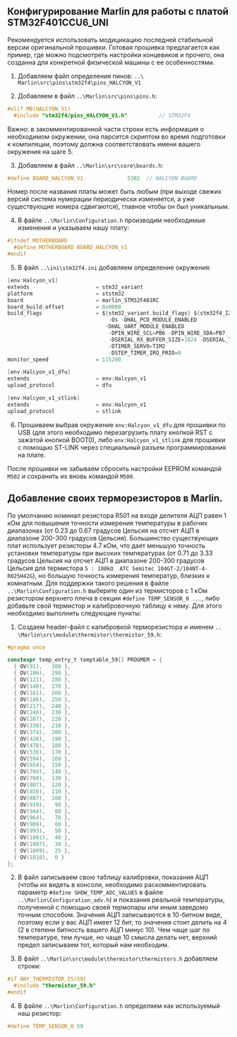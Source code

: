 ## Конфигурирование Marlin для работы с платой STM32F401CCU6_UNI

Рекомендуется использовать модицикацию последней стабильной версии оригинальной прошивки.
Готовая прошивка предлагается как пример, где можно подсмотреть настройки концевиков и прочего,
она созданна для конкретной физической машины с ее особенностями.

1.	Добавляем файл определения пинов: `..\ Marlin\src\pins\stm32f4\pins_HALCYON_V1`

2.	Добавляем в файл `..\Marlin\src\pins\pins.h`:

```C
#elif MB(HALCYON_V1)
  #include "stm32f4/pins_HALCYON_V1.h"          // STM32F4                                env:Halcyon_v1 env:Halcyon_v1_dfu env:Halcyon_v1_stlink
```

Важно: в закомментированной части строки есть информация о необходимом окружении, она парсится скриптом во время подготовки 
к компиляции, поэтому должна соответствовать имени вашего окружения на шаге 5.

3.	Добавляем в файл `..\Marlin\src\core\boards.h`:

```C
#define BOARD_HALCYON_V1              5302  // HALCYON BOARD
```

Номер после названия платы может быть любым (при выходе свежих версий система нумерации периодически изменяется, а уже 
существующие номера сдвигаются), главное чтобы он был уникальным.

4.	В файлe `..\Marlin\Configuration.h` производим необходимые изменения и указываем нашу плату:

```C
#ifndef MOTHERBOARD
  #define MOTHERBOARD BOARD_HALCYON_V1
#endif
```

5.	В файл `..\ini\stm32f4.ini` добавляем определение окружения:

```C
[env:Halcyon_v1]
extends                     = stm32_variant
platform                    = ststm32
board                       = marlin_STM32F401RC
board_build.offset          = 0x0000
build_flags                 = ${stm32_variant.build_flags} ${stm32f4_I2C1.build_flags}
                                -Os -DHAL_PCD_MODULE_ENABLED
                               -DHAL_UART_MODULE_ENABLED
                                -DPIN_WIRE_SCL=PB6 -DPIN_WIRE_SDA=PB7
								-DSERIAL_RX_BUFFER_SIZE=1024 -DSERIAL_TX_BUFFER_SIZE=1024
								-DTIMER_SERVO=TIM2
								-DSTEP_TIMER_IRQ_PRIO=0
monitor_speed               = 115200

[env:Halcyon_v1_dfu]
extends                     = env:Halcyon_v1
upload_protocol             = dfu

[env:Halcyon_v1_stlink]
extends                     = env:Halcyon_v1
upload_protocol             = stlink
```

6.	Прошиваем выбрав окружение `env:Halcyon_v1_dfu` для прошивки по USB (для этого необходимо перезагрузить плату 
кнопкой RST с зажатой кнопкой BOOT0), либо `env:Halcyon_v1_stlink` для прошивки с помощью ST-LINK через специальный
разъем программирования на плате.

После прошивки не забываем сбросить настройки EEPROM командой `M502` и сохранить их вновь командой `M500`.

## Добавление своих терморезисторов в Marlin.

По умолчанию номинал резистора R501 на входе делителя АЦП равен 1 кОм для повышения точности измерения
температуры в рабочих диапазонах (от 0.23 до 0.67 градусов Цельсия на отсчет АЦП в диапазоне 200-300 градусов Цельсия). 
Большинство существующих плат использует резисторы 4.7 кОм, что дает меньшую точность
установки температуры при высоких температурах (от 0.71 до 3.33 градусов Цельсия на отсчет АЦП в диапазоне 200-300 градусов Цельсия
для термистора `5 : 100kΩ  ATC Semitec 104GT-2/104NT-4-R025H42G`), но большую точность измерения температур, близких к комнатным. Для поддержки
такого решения в файле `..\Marlin\Configuration.h` выберите один из термисторов с 1 кОм резистором верхнего плеча
в секции `#define TEMP_SENSOR_0 ...`, либо добавьте свой термистор и калибровочную таблицу к нему.
Для этого необходимо выполнить следующие пункты:

1.	Создаем header-файл с калибровкой терморезистора и именем `.. \Marlin\src\module\thermistor\thermistor_59.h`:

```C
#pragma once

constexpr temp_entry_t temptable_59[] PROGMEM = {
  { OV(91),   300 },
  { OV(106),  290 },
  { OV(121),  280 },
  { OV(140),  270 },
  { OV(161),  260 },
  { OV(186),  250 },
  { OV(217),  240 },
  { OV(248),  230 },
  { OV(287),  220 },
  { OV(330),  210 },
  { OV(374),  200 },
  { OV(426),  190 },
  { OV(478),  180 },
  { OV(536),  170 },
  { OV(594),  160 },
  { OV(654),  150 },
  { OV(709),  140 },
  { OV(760),  130 },
  { OV(807),  120 },
  { OV(850),  110 },
  { OV(887),  100 },
  { OV(919),   90 },
  { OV(944),   80 },
  { OV(964),   70 },
  { OV(980),   60 },
  { OV(993),   50 },
  { OV(1001),  40 },
  { OV(1007),  30 },
  { OV(1009),  25 },
  { OV(1018),  0 }
};
```

2.	В файл записываем свою таблицу калибровки, показания АЦП (чтобы их видеть в консоли, необходимо раскомментировать 
параметр `#define SHOW_TEMP_ADC_VALUES` в файле `..\Marlin\Configuration_adv.h`) и показания реальной температуры, полученной 
с помощью своей термопары или иным заведомо точным способом. Значения АЦП записываются в 10-битном виде, поэтому если у вас 
АЦП имеет 12 бит, то значения стоит делить на 4 (2 в степени битность вашего АЦП минус 10). Чем чаще шаг по температуре, 
тем лучше, но чаще 10 смысла делать нет, верхний предел записываем тот, который нам необходим.

3.	В файл `..\Marlin\src\module\thermistor\thermistors.h` добавляем строки:

```C
#if ANY_THERMISTOR_IS(59)
  #include "thermistor_59.h"
#endif
```

4.	В файле `..\Marlin\Configuration.h` определяем как используемый наш резистор:

```C
#define TEMP_SENSOR_0 59
```

